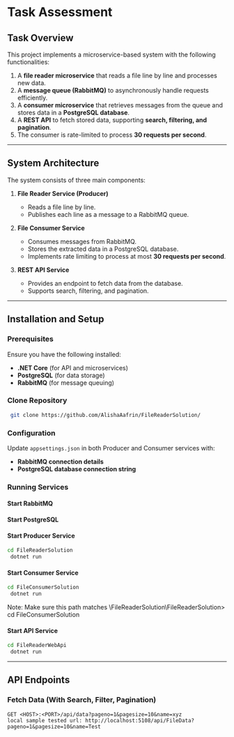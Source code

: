 # Task Assessment

## Task Overview

This project implements a microservice-based system with the following functionalities:

1. A **file reader microservice** that reads a file line by line and processes new data.
2. A **message queue (RabbitMQ)** to asynchronously handle requests efficiently.
3. A **consumer microservice** that retrieves messages from the queue and stores data in a **PostgreSQL database**.
4. A **REST API** to fetch stored data, supporting **search, filtering, and pagination**.
5. The consumer is rate-limited to process **30 requests per second**.

---

## System Architecture

The system consists of three main components:

1. **File Reader Service (Producer)**

   - Reads a file line by line.
   - Publishes each line as a message to a RabbitMQ queue.

2. **File Consumer Service**

   - Consumes messages from RabbitMQ.
   - Stores the extracted data in a PostgreSQL database.
   - Implements rate limiting to process at most **30 requests per second**.

3. **REST API Service**

   - Provides an endpoint to fetch data from the database.
   - Supports search, filtering, and pagination.

---

## Installation and Setup

### Prerequisites

Ensure you have the following installed:

- **.NET Core** (for API and microservices)
- **PostgreSQL** (for data storage)
- **RabbitMQ** (for message queuing)

### Clone Repository

```sh
 git clone https://github.com/AlishaAafrin/FileReaderSolution/

```

### Configuration

Update `appsettings.json` in both Producer and Consumer services with:

- **RabbitMQ connection details**
- **PostgreSQL database connection string**

### Running Services

#### Start RabbitMQ

#### Start PostgreSQL


#### Start Producer Service

```sh
cd FileReaderSolution
 dotnet run
```

#### Start Consumer Service

```sh
cd FileConsumerSolution
 dotnet run
```
Note: Make sure this path matches \FileReaderSolution\FileReaderSolution> cd FileConsumerSolution

#### Start API Service

```sh
cd FileReaderWebApi
 dotnet run
```

---

## API Endpoints

### Fetch Data (With Search, Filter, Pagination)

```http
GET <HOST>:<PORT>/api/data?pageno=1&pagesize=10&name=xyz
local sample tested url: http://localhost:5108/api/FileData?pageno=1&pagesize=10&name=Test

```
